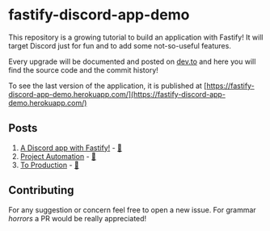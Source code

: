 # fastify-discord-app-demo

This repository is a growing tutorial to build an application with Fastify!
It will target Discord just for fun and to add some not-so-useful features.

Every upgrade will be documented and posted on [dev.to](https://dev.to/eomm)
and here you will find the source code and the commit history!

To see the last version of the application, it is published at [https://fastify-discord-app-demo.herokuapp.com/](https://fastify-discord-app-demo.herokuapp.com/) 

## Posts

1. [A Discord app with Fastify!](https://dev.to/eomm/a-discord-app-with-fastify-3h8c) - [📝](./posts/01-init-application.md)
2. [Project Automation](https://dev.to/eomm/project-automation-2bee) - [📝](./posts/02-project-automation.md)
3. [To Production](https://dev.to/eomm/fastify-demo-goes-to-production-499c) - [📝](./posts/03-to-production.md)

## Contributing

For any suggestion or concern feel free to open a new issue.
For grammar _horrors_ a PR would be really appreciated!
